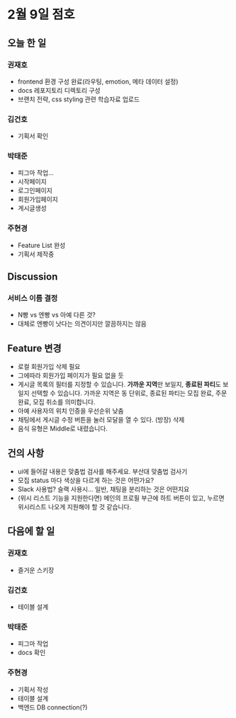# 2월 9일 점호

## 오늘 한 일

### 권재호

- frontend 환경 구성 완료(라우팅, emotion, 메타 데이터 설정)
- docs 레포지토리 디렉토리 구성
- 브랜치 전략, css styling 관련 학습자료 업로드

### 김건호

- 기획서 확인

### 박태준

- 피그마 작업...
- 시작페이지
- 로그인페이지
- 회원가입페이지
- 게시글생성

### 주현경

- Feature List 완성
- 기획서 제작중

## Discussion

### 서비스 이름 결정

- N빵 vs 엔빵 vs 아예 다른 것?
- 대체로 엔빵이 낫다는 의견이지만 깔끔하지는 않음

## Feature 변경

- 로컬 회원가입 삭제 필요
- 그에따라 회원가입 페이지가 필요 없을 듯
- 게시글 목록의 필터를 지정할 수 있습니다. **가까운 지역**만 보일지, **종료된 파티**도 보일지 선택할 수 있습니다. 가까운 지역은 동 단위로, 종료된 파티는 모집 완료, 주문 완료, 모집 취소를 의미합니다.
- 아예 사용자의 위치 인증을 우선순위 낮춤
- 채팅에서 게시글 수정 버튼을 눌러 모달을 열 수 있다. (방장) 삭제
- 음식 유형은 Middle로 내렸습니다.

## 건의 사항

- ui에 들어갈 내용은 맞춤법 검사를 해주세요. 부산대 맞춤법 검사기
- 모집 status 마다 색상을 다르게 하는 것은 어떤가요?
- Slack 사용법? 슬랙 사용시... 일반, 채팅을 분리하는 것은 어떤지요
- (위시 리스트 기능을 지원한다면) 메인의 프로필 부근에 하트 버튼이 있고, 누르면 위시리스트 나오게 지원해야 할 것 같습니다.

## 다음에 할 일

### 권재호

- 즐거운 스키장

### 김건호

- 테이블 설계

### 박태준

- 피그마 작업
- docs 확인

### 주현경

- 기획서 작성
- 테이블 설계
- 백엔드 DB connection(?)
